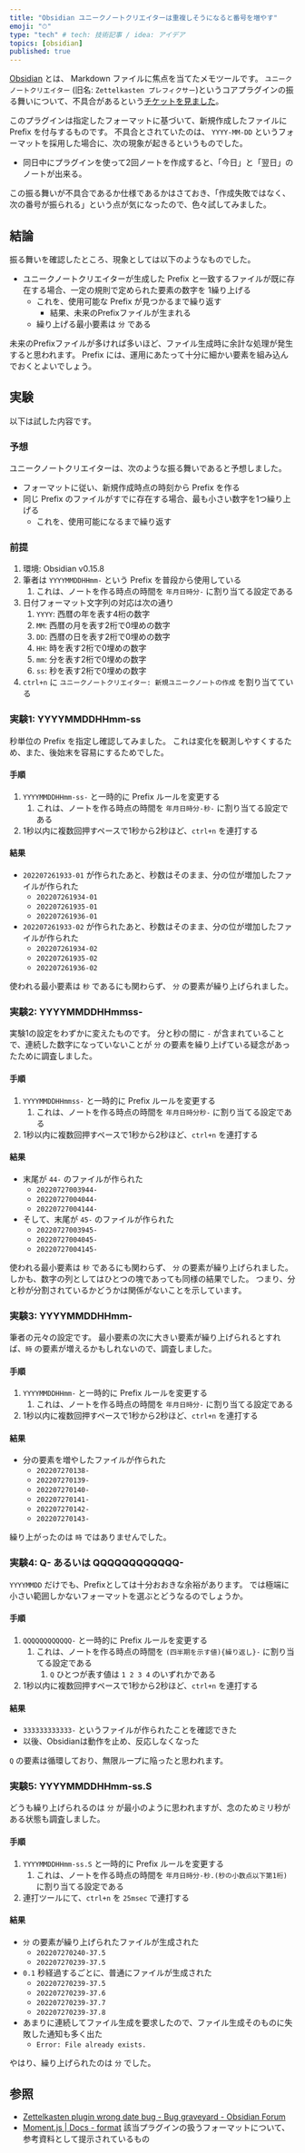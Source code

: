 ```yaml
---
title: "Obsidian ユニークノートクリエイターは重複しそうになると番号を増やす"
emoji: "⏱"
type: "tech" # tech: 技術記事 / idea: アイデア
topics: [obsidian]
published: true
---
```


[Obsidian](https://obsidian.md/) とは、 Markdown ファイルに焦点を当てたメモツールです。
`ユニークノートクリエイター` (旧名: `Zettelkasten プレフィクサー`)というコアプラグインの振る舞いについて、不具合があるという[チケットを見ました](https://forum.obsidian.md/t/zettelkasten-plugin-wrong-date-bug/39372)。

このプラグインは指定したフォーマットに基づいて、新規作成したファイルに Prefix を付与するものです。
不具合とされていたのは、 `YYYY-MM-DD` というフォーマットを採用した場合に、次の現象が起きるというものでした。

- 同日中にプラグインを使って2回ノートを作成すると、「今日」と「翌日」のノートが出来る。

この振る舞いが不具合であるか仕様であるかはさておき、「作成失敗ではなく、次の番号が振られる」という点が気になったので、色々試してみました。

## 結論

振る舞いを確認したところ、現象としては以下のようなものでした。

- ユニークノートクリエイターが生成した Prefix と一致するファイルが既に存在する場合、一定の規則で定められた要素の数字を 1繰り上げる
    - これを、使用可能な Prefix が見つかるまで繰り返す
        - 結果、未来のPrefixファイルが生まれる
    - 繰り上げる最小要素は `分` である

未来のPrefixファイルが多ければ多いほど、ファイル生成時に余計な処理が発生すると思われます。
Prefix には、運用にあたって十分に細かい要素を組み込んでおくとよいでしょう。

## 実験

以下は試した内容です。

### 予想

ユニークノートクリエイターは、次のような振る舞いであると予想しました。

- フォーマットに従い、新規作成時点の時刻から Prefix を作る
- 同じ Prefix のファイルがすでに存在する場合、最も小さい数字を1つ繰り上げる
    - これを、使用可能になるまで繰り返す

### 前提

1. 環境: Obsidian v0.15.8
2. 筆者は `YYYYMMDDHHmm-` という Prefix を普段から使用している
    1. これは、ノートを作る時点の時間を `年月日時分-` に割り当てる設定である
3. 日付フォーマット文字列の対応は次の通り
    1. `YYYY`: 西暦の年を表す4桁の数字
    2. `MM`: 西暦の月を表す2桁で0埋めの数字
    3. `DD`: 西暦の日を表す2桁で0埋めの数字
    4. `HH`: 時を表す2桁で0埋めの数字
    5. `mm`: 分を表す2桁で0埋めの数字
    6. `ss`: 秒を表す2桁で0埋めの数字
4. `ctrl+n` に `ユニークノートクリエイター: 新規ユニークノートの作成` を割り当てている

### 実験1: YYYYMMDDHHmm-ss

秒単位の Prefix を指定し確認してみました。
これは変化を観測しやすくするため、また、後始末を容易にするためでした。

#### 手順

1. `YYYYMMDDHHmm-ss-` と一時的に Prefix ルールを変更する
    1. これは、ノートを作る時点の時間を `年月日時分-秒-` に割り当てる設定である
2. 1秒以内に複数回押すペースで1秒から2秒ほど、`ctrl+n` を連打する

#### 結果

- `202207261933-01` が作られたあと、秒数はそのまま、分の位が増加したファイルが作られた
    - `202207261934-01`
    - `202207261935-01`
    - `202207261936-01`
- `202207261933-02` が作られたあと、秒数はそのまま、分の位が増加したファイルが作られた
    - `202207261934-02`
    - `202207261935-02`
    - `202207261936-02`

使われる最小要素は `秒` であるにも関わらず、 `分` の要素が繰り上げられました。

### 実験2: YYYYMMDDHHmmss-

実験1の設定をわずかに変えたものです。
分と秒の間に `-` が含まれていることで、連続した数字になっていないことが `分` の要素を繰り上げている疑念があったために調査しました。

#### 手順

1. `YYYYMMDDHHmmss-` と一時的に Prefix ルールを変更する
    1. これは、ノートを作る時点の時間を `年月日時分秒-` に割り当てる設定である
2. 1秒以内に複数回押すペースで1秒から2秒ほど、`ctrl+n` を連打する

#### 結果

- 末尾が `44-` のファイルが作られた
    - `20220727003944-`
    - `20220727004044-`
    - `20220727004144-`
- そして、末尾が `45-` のファイルが作られた
    - `20220727003945-`
    - `20220727004045-`
    - `20220727004145-`

使われる最小要素は `秒` であるにも関わらず、 `分` の要素が繰り上げられました。
しかも、数字の列としてはひとつの塊であっても同様の結果でした。
つまり、分と秒が分割されているかどうかは関係がないことを示しています。

### 実験3: YYYYMMDDHHmm-

筆者の元々の設定です。
最小要素の次に大きい要素が繰り上げられるとすれば、`時` の要素が増えるかもしれないので、調査しました。

#### 手順

1. `YYYYMMDDHHmm-` と一時的に Prefix ルールを変更する
    1. これは、ノートを作る時点の時間を `年月日時分-` に割り当てる設定である
2. 1秒以内に複数回押すペースで1秒から2秒ほど、`ctrl+n` を連打する

#### 結果

- 分の要素を増やしたファイルが作られた
    - `202207270138-`
    - `202207270139-`
    - `202207270140-`
    - `202207270141-`
    - `202207270142-`
    - `202207270143-`

繰り上がったのは `時` ではありませんでした。

### 実験4: Q- あるいは QQQQQQQQQQQQ-

`YYYYMMDD` だけでも、Prefixとしては十分おおきな余裕があります。
では極端に小さい範囲しかないフォーマットを選ぶとどうなるのでしょうか。

#### 手順

1. `QQQQQQQQQQQQ-` と一時的に Prefix ルールを変更する
    1. これは、ノートを作る時点の時間を `(四半期を示す値){繰り返し}-` に割り当てる設定である
        1. `Q` ひとつが表す値は `1 2 3 4` のいずれかである
2. 1秒以内に複数回押すペースで1秒から2秒ほど、`ctrl+n` を連打する

#### 結果

- `333333333333-` というファイルが作られたことを確認できた
- 以後、Obsidianは動作を止め、反応しなくなった

`Q` の要素は循環しており、無限ループに陥ったと思われます。

### 実験5: YYYYMMDDHHmm-ss.S

どうも繰り上げられるのは `分` が最小のように思われますが、念のためミリ秒がある状態も調査しました。

#### 手順

1. `YYYYMMDDHHmm-ss.S` と一時的に Prefix ルールを変更する
    1. これは、ノートを作る時点の時間を `年月日時分-秒.(秒の小数点以下第1桁)` に割り当てる設定である
2. 連打ツールにて、`ctrl+n` を `25msec` で連打する

#### 結果

- `分` の要素が繰り上げられたファイルが生成された
    - `202207270240-37.5`
    - `202207270239-37.5`
- `0.1` 秒経過するごとに、普通にファイルが生成された
    - `202207270239-37.5`
    - `202207270239-37.6`
    - `202207270239-37.7`
    - `202207270239-37.8`
- あまりに連続してファイル生成を要求したので、ファイル生成そのものに失敗した通知も多く出た
    - `Error: File already exists.`

やはり、繰り上げられたのは `分` でした。

## 参照

- [Zettelkasten plugin wrong date bug - Bug graveyard - Obsidian Forum](https://forum.obsidian.md/t/zettelkasten-plugin-wrong-date-bug/39372/4)
- [Moment.js | Docs - format](https://momentjs.com/docs/#/displaying/format/) 該当プラグインの扱うフォーマットについて、参考資料として提示されているもの
